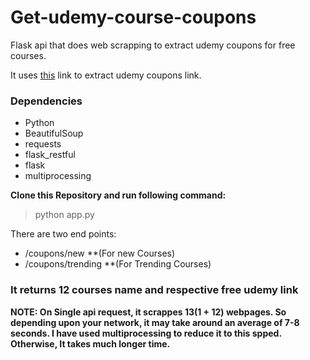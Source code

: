 # Get-udemy-course-coupons
Flask api that does web scrapping to extract udemy coupons for free courses.

It uses [this](https://www.real.discount/) link to extract udemy coupons link.

### Dependencies
- Python
- BeautifulSoup
- requests
- flask_restful
- flask
- multiprocessing

**Clone this Repository and run following command:**
> python app.py

There are two end points:
- /coupons/new **(For new Courses)
- /coupons/trending **(For Trending Courses)

### It returns 12 courses name and respective free udemy link

**NOTE: On Single api request, it scrappes 13(1 + 12) webpages. So depending upon your network, it may take around an average of 7-8 seconds. I have used multiprocessing to reduce it to this spped. Otherwise, It takes much longer time.**
